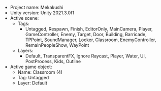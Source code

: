 <!-- UNITY CODE ASSIST INSTRUCTIONS START -->
- Project name: Mekakushi
- Unity version: Unity 2021.3.0f1
- Active scene:
  - Tags:
    - Untagged, Respawn, Finish, EditorOnly, MainCamera, Player, GameController, Enemy, Target, Door, Building, Barricade, TPPoint, SoundManager, Locker, Classroom, EnemyController, RemainPeopleShow, WayPoint
  - Layers:
    - Default, TransparentFX, Ignore Raycast, Player, Water, UI, PostProcess, Kids, Outline
- Active game object:
  - Name: Classroom (4)
  - Tag: Untagged
  - Layer: Default
<!-- UNITY CODE ASSIST INSTRUCTIONS END -->